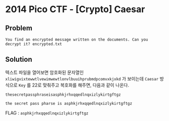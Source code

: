 # 2014 Pico CTF - [Crypto] Caesar
## Problem
```
You find an encrypted message written on the documents. Can you decrypt it? encrypted.txt
```

## Solution
텍스트 파일을 열어보면 암호화된 문자열인 `xliwigvixtewwtlvewimwewtlonvlbuuihprubmdpcomvxkjxkd` 가 보이는데
`Caesar` 방식으로 `Key` 를 22로 맞춰주고 복호화를 해주면, 다음과 같이 나온다.

`thesecretpassphraseisasphkjrhxqqedlnqxizlykirtgftgz`

`the secret pass pharse is asphkjrhxqqedlnqxizlykirtgftgz`

FLAG : `asphkjrhxqqedlnqxizlykirtgftgz`
